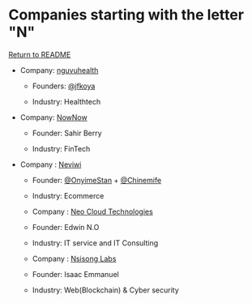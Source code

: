 # Companies starting with the letter "N"

[Return to README](../README.md)

- Company: [nguvuhealth](https://www.nguvuhealth.com/)

  - Founders: [@jfkoya](https://twitter.com/jfkoya)

  - Industry: Healthtech

- Company: [NowNow](https://www.NowNow.ng)

  - Founder: Sahir Berry

  - Industry: FinTech

- Company : [Neviwi](https://neviwi.com/)

  - Founder: [@OnyimeStan](https://twitter.com/OnyimeStan) + [@Chinemife](https://twitter.com/chinemife)

  - Industry: Ecommerce

  - Company : [Neo Cloud Technologies](https://techneo.ng/)

  - Founder: Edwin N.O

  - Industry: IT service and IT Consulting

  - Company : [Nsisong Labs](https://nsisonglabs.xyz/)

  - Founder: Isaac Emmanuel 

  - Industry: Web(Blockchain) & Cyber security 
